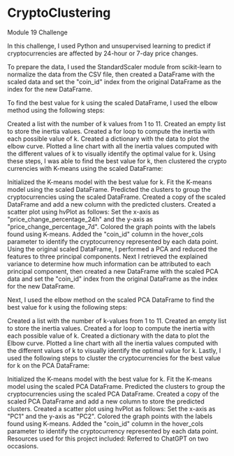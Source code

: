 # CryptoClustering
Module 19 Challenge

In this challenge, I used Python and unsupervised learning to predict if cryptocurrencies are affected by 24-hour or 7-day price changes.

To prepare the data, I used the StandardScaler module from scikit-learn to normalize the data from the CSV file, then created a DataFrame with the scaled data and set the "coin_id" index from the original DataFrame as the index for the new DataFrame.

To find the best value for k using the scaled DataFrame, I used the elbow method using the following steps:

Created a list with the number of k values from 1 to 11.
Created an empty list to store the inertia values.
Created a for loop to compute the inertia with each possible value of k.
Created a dictionary with the data to plot the elbow curve.
Plotted a line chart with all the inertia values computed with the different values of k to visually identify the optimal value for k.
Using these steps, I was able to find the best value for k, then clustered the crypto currencies with K-means using the scaled DataFrame:

Initialized the K-means model with the best value for k.
Fit the K-means model using the scaled DataFrame.
Predicted the clusters to group the cryptocurrencies using the scaled DataFrame.
Created a copy of the scaled DataFrame and add a new column with the predicted clusters.
Created a scatter plot using hvPlot as follows:
Set the x-axis as "price_change_percentage_24h" and the y-axis as "price_change_percentage_7d".
Colored the graph points with the labels found using K-means.
Added the "coin_id" column in the hover_cols parameter to identify the cryptocurrency represented by each data point.
Using the original scaled DataFrame, I performed a PCA and reduced the features to three principal components. Next I retrieved the explained variance to determine how much information can be attributed to each principal component, then created a new DataFrame with the scaled PCA data and set the "coin_id" index from the original DataFrame as the index for the new DataFrame.

Next, I used the elbow method on the scaled PCA DataFrame to find the best value for k using the following steps:

Created a list with the number of k-values from 1 to 11.
Created an empty list to store the inertia values.
Created a for loop to compute the inertia with each possible value of k.
Created a dictionary with the data to plot the Elbow curve.
Plotted a line chart with all the inertia values computed with the different values of k to visually identify the optimal value for k.
Lastly, I used the following steps to cluster the cryptocurrencies for the best value for k on the PCA DataFrame:

Initialized the K-means model with the best value for k.
Fit the K-means model using the scaled PCA DataFrame.
Predicted the clusters to group the cryptocurrencies using the scaled PCA DataFrame.
Created a copy of the scaled PCA DataFrame and add a new column to store the predicted clusters.
Created a scatter plot using hvPlot as follows:
Set the x-axis as "PC1" and the y-axis as "PC2".
Colored the graph points with the labels found using K-means.
Added the "coin_id" column in the hover_cols parameter to identify the cryptocurrency represented by each data point.
Resources used for this project included: Referred to ChatGPT on two occasions.
